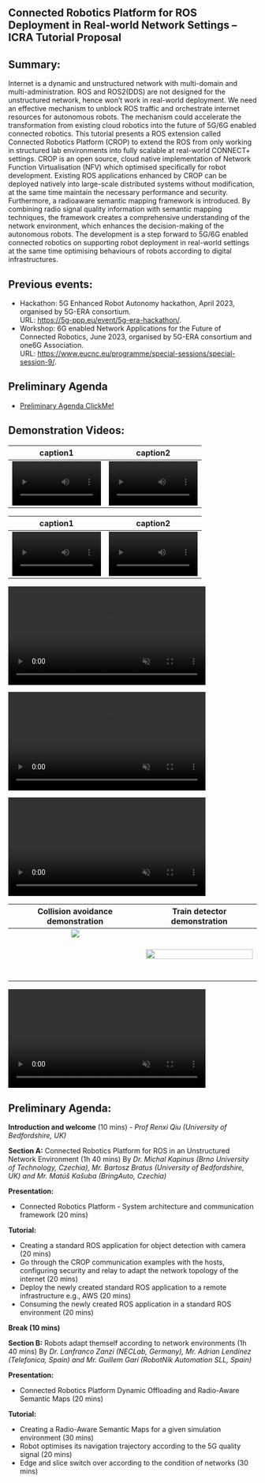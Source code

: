 ## Connected Robotics Platform for ROS Deployment in Real-world Network Settings – ICRA Tutorial Proposal

## Summary:
Internet is a dynamic and unstructured network with multi-domain and multi-administration. ROS and ROS2(DDS) are not designed for the unstructured network, hence won’t work in real-world deployment. We need an effective mechanism to unblock ROS traffic and orchestrate internet resources for autonomous robots. The mechanism could accelerate the transformation from existing cloud robotics into the future of 5G/6G enabled connected robotics. This tutorial presents a ROS extension called Connected Robotics Platform (CROP) to extend the ROS from only working in structured lab environments into fully scalable at real-world CONNECT+ settings. CROP is an open source, cloud native implementation of Network Function Virtualisation (NFV) which optimised specifically for robot development. Existing ROS applications enhanced by CROP can be deployed natively into large-scale distributed systems without modification, at the same time maintain the necessary performance and security. Furthermore, a radioaware semantic mapping framework is introduced. By combining radio signal quality information with semantic mapping techniques, the framework creates a comprehensive understanding of the network environment, which enhances the decision-making of the autonomous robots. The development is a step forward to 5G/6G  enabled connected robotics on supporting robot deployment in real-world settings at the same time optimising behaviours of robots according to digital infrastructures.


## Previous events:

* Hackathon: 5G Enhanced Robot Autonomy hackathon, April 2023, organised by 5G-ERA
consortium. \
URL: https://5g-ppp.eu/event/5g-era-hackathon/. 
* Workshop: 6G enabled Network Applications for the Future of Connected Robotics, June 2023, organised by 5G-ERA consortium and one6G Association. \
URL: https://www.eucnc.eu/programme/special-sessions/special-session-9/. 


## Preliminary Agenda

* [Preliminary Agenda ClickMe!](#Preliminary_Agenda)


## Demonstration Videos:

caption1 | caption2
:-: | :-:
<video src='video1.mov' width=180/> | <video src='https://drive.google.com/file/d/1nE6pK1BZHgOEQWO3PwDbNSTkKrUXQwMh/view' width=180/>


caption1 | caption2
:-: | :-:
<video src='video1.mov' width=180/> | <video src='(https://drive.google.com/file/d/1nE6pK1BZHgOEQWO3PwDbNSTkKrUXQwMh/view?usp=sharing' width=180/>


<video src="https://github.com/5G-ERA/docs/blob/main/Workshops/ICRA24/files/Transport.png" data-canonical-src="https://drive.google.com/u/0/uc?id=1nE6pK1BZHgOEQWO3PwDbNSTkKrUXQwMh&export=download" controls="controls" muted="muted" class="d-block rounded-bottom-2 border-top width-fit" style="max-height:640px; min-height: 200px">  </video>


<video src="https://drive.google.com/u/0/uc?id=1nE6pK1BZHgOEQWO3PwDbNSTkKrUXQwMh&export=download" data-canonical-src="https://github.com/5G-ERA/docs/blob/main/Workshops/ICRA24/files/Transport.png" controls="controls" muted="muted" class="d-block rounded-bottom-2 border-top width-fit" style="max-height:640px; min-height: 200px">  </video>


<video src="https://user-images.githubusercontent.com/3165635/181919180-3e5970ea-96c2-4ded-8ba9-c3900ebb97a4.mov" data-canonical-src="https://user-images.githubusercontent.com/3165635/181919180-3e5970ea-96c2-4ded-8ba9-c3900ebb97a4.mov" controls="controls" muted="muted" class="d-block rounded-bottom-2 border-top width-fit" style="max-height:640px; min-height: 200px">  </video>

Collision avoidance demonstration | Train detector demonstration
:-: | :-:
[<img src="https://img.youtube.com/vi/4RbB8IuZZy8/maxresdefault.jpg" controls="controls" muted="muted" class="d-block rounded-bottom-2 border-top width-fit"  style="max-height:640px; min-height: 100">](https://youtu.be/4RbB8IuZZy8) | [<img src="https://img.youtube.com/vi/xiZsWGed9FU/maxresdefault.jpg" width="100%">](https://youtu.be/xiZsWGed9FU&t)


<video src="https://youtu.be/KtKC98YrqK0" data-canonical-src="https://img.youtube.com/vi/KtKC98YrqK0/maxresdefault.jpg" controls="controls" muted="muted" class="d-block rounded-bottom-2 border-top width-fit" style="max-height:640px; min-height: 200px">  </video>






<div id="Preliminary_Agenda"></div>

## Preliminary Agenda:
**Introduction and welcome** (10 mins) - _Prof Renxi Qiu (University of Bedfordshire, UK)_

**Section A:** Connected Robotics Platform for ROS in an Unstructured Network Environment (1h 40 mins) By _Dr. Michal Kapinus (Brno University of Technology, Czechia), Mr. Bartosz Bratus (University of Bedfordshire, UK) and Mr. Matúš Kašuba (BringAuto, Czechia)_

**Presentation:**
* Connected Robotics Platform - System architecture and communication framework (20 mins)

**Tutorial:**
* Creating a standard ROS application for object detection with camera (20 mins)
* Go through the CROP communication examples with the hosts, configuring security and relay to adapt the network topology of the internet (20 mins)
* Deploy the newly created standard ROS application to a remote infrastructure e.g., AWS (20 mins)
* Consuming the newly created ROS application in a standard ROS environment (20 mins)

**Break (10 mins)**

**Section B:** Robots adapt themself according to network environments (1h 40 mins) By _Dr. Lanfranco Zanzi (NECLab, Germany), Mr. Adrian Lendínez (Telefonica, Spain) and Mr. Guillem Garí (RobotNik Automation SLL, Spain)_

**Presentation:**
* Connected Robotics Platform Dynamic Offloading and Radio-Aware Semantic Maps (20
mins)

**Tutorial:**
* Creating a Radio-Aware Semantic Maps for a given simulation environment (30 mins)
* Robot optimises its navigation trajectory according to the 5G quality signal (20 mins)
* Edge and slice switch over according to the condition of networks (30 mins)
